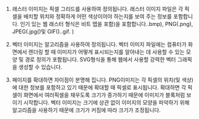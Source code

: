 1. 래스터 이미지는 픽셀 그리드를 사용하여 정의됩니다. 래스터 이미지 파일은 각 픽셀을 배치할 위치와 정확하게 어떤 색상이어야 하는지를 보여 주는 정보를 포함합니다. 인기 있는 웹 래스터 형식은 비트 맵을 포함)을 포함합니다..bmp), PNG(.png), JPEG(.jpg()및 GIF()..gif. )

2. 벡터 이미지는 알고리즘을 사용하여 정의됩니다. 벡터 이미지 파일에는 컴퓨터가 화면에서 렌더링 할 때 이미지가 어떻게 표시되는지를 알아내는 데 사용할 수 있는 모양 및 경로 정의가 포함됩니다. SVG형식을 통해 웹에서 사용할 강력한 벡터 그래픽을 생성할 수 있습니다.

3. 페이지를 확대하면 차이점이 분명해 집니다. PNG이미지는 각 픽셀의 위치(및 색상)에 대한 정보를 포함하고 있기 때문에 확대할 때 픽셀로 표시됩니다. 확대하면 각 픽셀이 화면에서 여러픽셀을 채우도록 크기가 증가하기 때문에 이미지가 블록처럼 보이기 시작합니다. 벡터 이미지는 크기에 상관 없이 이미지의 모양을 파악하기 위해 알고리즘을 사용하기 때문에 크기가 커짐에 따라 크기가 조정됩니다.